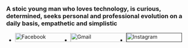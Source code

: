 ### A stoic young man who loves technology, is curious, determined, seeks personal and professional evolution on a daily basis, empathetic and simplistic

<ul style="display: flex">
  <li>
    <a href="https://www.facebook.com/profile.php?id=100064468222184"><img src="https://lh4.googleusercontent.com/V7jUv7adsgr6SstT9lroTMOkB8hnHCpITT5Us6vuTtpmHM5XvcPrzINj5MCcaKcrcX2dM_VPxnfKdER9qvzS=w1600-h761-rw" alt="Facebook" width=150rem height=25rem></a>
  </li>
  <li>
  <a href="social"><img src="https://lh5.googleusercontent.com/ceyN1hom4kuGSmdgyryAIAr8HpuFt218-SrT7OO8s-O7nalygz2lshoG4uOB-OlT-OyUQIT8wV7oSZQQUd76=w1600-h690-rw" alt="Gmail" width=150rem height=25rem></a>
  </li>
  <li>
<a href=" "><img src="https://lh3.googleusercontent.com/Zmvp8KvcCtcis-Q_62x7Xbse1rQkBYvrcN84e9RuRGiYXraQlZYlBKo3KdctKMAQoZNDFDNaKZDRfjWWDKxR=w1600-h690-rw" alt="Instagram" width=150rem height=25rem></a>  
  </li>
</ul>
